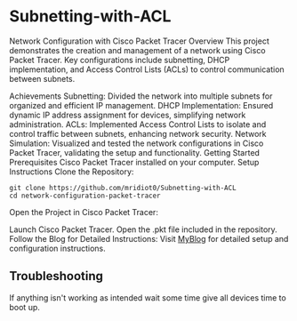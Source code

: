 # Subnetting-with-ACL
Network Configuration with Cisco Packet Tracer
Overview
This project demonstrates the creation and management of a network using Cisco Packet Tracer. Key configurations include subnetting, DHCP implementation, and Access Control Lists (ACLs) to control communication between subnets.

Achievements
Subnetting: Divided the network into multiple subnets for organized and efficient IP management.
DHCP Implementation: Ensured dynamic IP address assignment for devices, simplifying network administration.
ACLs: Implemented Access Control Lists to isolate and control traffic between subnets, enhancing network security.
Network Simulation: Visualized and tested the network configurations in Cisco Packet Tracer, validating the setup and functionality.
Getting Started
Prerequisites
Cisco Packet Tracer installed on your computer.
Setup Instructions
Clone the Repository:

```
git clone https://github.com/mridiot0/Subnetting-with-ACL
cd network-configuration-packet-tracer
```
Open the Project in Cisco Packet Tracer:

Launch Cisco Packet Tracer.
Open the .pkt file included in the repository.
Follow the Blog for Detailed Instructions:
Visit [MyBlog](https://mridi0t.blogspot.com/2024/07/network-subnetting-and-isolation-using.html) for detailed setup and configuration instructions.
## Troubleshooting
If anything isn't working as intended wait some time give all devices time to boot up.
